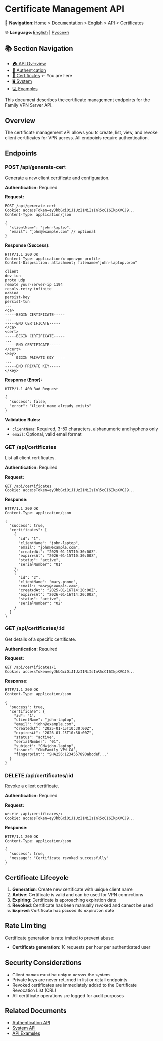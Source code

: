 # Certificate Management API

📍 **Navigation**: [Home](../../../README.md) > [Documentation](../../README.md) > [English](../README.md) > [API](README.md) > Certificates

🌐 **Language**: [English](../../en/api/certificates.md) | [Русский](../../ru/api/certificates.md)

## 📚 Section Navigation
- [🏠 API Overview](README.md)
- [🔐 Authentication](authentication.md)
- [📜 Certificates](certificates.md) ← You are here
- [🖥️ System](system.md)
- [💻 Examples](examples.md)

This document describes the certificate management endpoints for the Family VPN Server API.

## Overview

The certificate management API allows you to create, list, view, and revoke client certificates for VPN access. All endpoints require authentication.

## Endpoints

### POST /api/generate-cert

Generate a new client certificate and configuration.

**Authentication:** Required

**Request:**
```http
POST /api/generate-cert
Cookie: accessToken=eyJhbGciOiJIUzI1NiIsInR5cCI6IkpXVCJ9...
Content-Type: application/json

{
  "clientName": "john-laptop",
  "email": "john@example.com" // optional
}
```

**Response (Success):**
```http
HTTP/1.1 200 OK
Content-Type: application/x-openvpn-profile
Content-Disposition: attachment; filename="john-laptop.ovpn"

client
dev tun
proto udp
remote your-server-ip 1194
resolv-retry infinite
nobind
persist-key
persist-tun
...
<ca>
-----BEGIN CERTIFICATE-----
...
-----END CERTIFICATE-----
</ca>
<cert>
-----BEGIN CERTIFICATE-----
...
-----END CERTIFICATE-----
</cert>
<key>
-----BEGIN PRIVATE KEY-----
...
-----END PRIVATE KEY-----
</key>
```

**Response (Error):**
```http
HTTP/1.1 400 Bad Request

{
  "success": false,
  "error": "Client name already exists"
}
```

**Validation Rules:**
- `clientName`: Required, 3-50 characters, alphanumeric and hyphens only
- `email`: Optional, valid email format

### GET /api/certificates

List all client certificates.

**Authentication:** Required

**Request:**
```http
GET /api/certificates
Cookie: accessToken=eyJhbGciOiJIUzI1NiIsInR5cCI6IkpXVCJ9...
```

**Response:**
```http
HTTP/1.1 200 OK
Content-Type: application/json

{
  "success": true,
  "certificates": [
    {
      "id": "1",
      "clientName": "john-laptop",
      "email": "john@example.com",
      "createdAt": "2025-01-15T10:30:00Z",
      "expiresAt": "2026-01-15T10:30:00Z",
      "status": "active",
      "serialNumber": "01"
    },
    {
      "id": "2",
      "clientName": "mary-phone",
      "email": "mary@example.com",
      "createdAt": "2025-01-16T14:20:00Z",
      "expiresAt": "2026-01-16T14:20:00Z",
      "status": "active",
      "serialNumber": "02"
    }
  ]
}
```

### GET /api/certificates/:id

Get details of a specific certificate.

**Authentication:** Required

**Request:**
```http
GET /api/certificates/1
Cookie: accessToken=eyJhbGciOiJIUzI1NiIsInR5cCI6IkpXVCJ9...
```

**Response:**
```http
HTTP/1.1 200 OK
Content-Type: application/json

{
  "success": true,
  "certificate": {
    "id": "1",
    "clientName": "john-laptop",
    "email": "john@example.com",
    "createdAt": "2025-01-15T10:30:00Z",
    "expiresAt": "2026-01-15T10:30:00Z",
    "status": "active",
    "serialNumber": "01",
    "subject": "CN=john-laptop",
    "issuer": "CN=Family VPN CA",
    "fingerprint": "SHA256:1234567890abcdef..."
  }
}
```

### DELETE /api/certificates/:id

Revoke a client certificate.

**Authentication:** Required

**Request:**
```http
DELETE /api/certificates/1
Cookie: accessToken=eyJhbGciOiJIUzI1NiIsInR5cCI6IkpXVCJ9...
```

**Response:**
```http
HTTP/1.1 200 OK
Content-Type: application/json

{
  "success": true,
  "message": "Certificate revoked successfully"
}
```

## Certificate Lifecycle

1. **Generation**: Create new certificate with unique client name
2. **Active**: Certificate is valid and can be used for VPN connections
3. **Expiring**: Certificate is approaching expiration date
4. **Revoked**: Certificate has been manually revoked and cannot be used
5. **Expired**: Certificate has passed its expiration date

## Rate Limiting

Certificate generation is rate limited to prevent abuse:
- **Certificate generation**: 10 requests per hour per authenticated user

## Security Considerations

- Client names must be unique across the system
- Private keys are never returned in list or detail endpoints
- Revoked certificates are immediately added to the Certificate Revocation List (CRL)
- All certificate operations are logged for audit purposes

## Related Documents

- [Authentication API](authentication.md)
- [System API](system.md)
- [API Examples](examples.md)